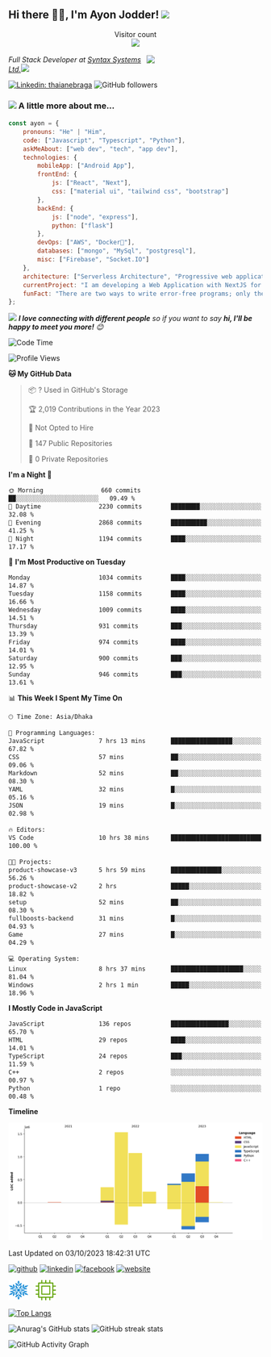 
<h2>Hi there 👋🏻, I'm Ayon Jodder! <img src="https://media.giphy.com/media/12oufCB0MyZ1Go/giphy.gif" width="50"></h2>

<p align="center"> 
  Visitor count<br>
  <img src="https://profile-counter.glitch.me/AyonJD/count.svg" />
</p>

<img align='right' src="https://media.giphy.com/media/M9gbBd9nbDrOTu1Mqx/giphy.gif" width="230">
<p><em>Full Stack Developer at <a href="#">Syntax Systems Ltd.</a><img src="https://media.giphy.com/media/WUlplcMpOCEmTGBtBW/giphy.gif" width="30"> 
</em></p>

<!-- ![A MERN Stack Developer](https://raw.githubusercontent.com/AyonJD/AyonJD/main/cover.jpg) -->

[![Linkedin: thaianebraga](https://img.shields.io/badge/-ayon-blue?style=flat-square&logo=Linkedin&logoColor=white&link=https://www.linkedin.com/in/ayon-jodder/)](https://www.linkedin.com/in/ayon-jodder/)
![GitHub followers](https://img.shields.io/github/followers/AyonJD?label=Follow&style=social)

### <img src="https://media.giphy.com/media/VgCDAzcKvsR6OM0uWg/giphy.gif" width="50"> A little more about me... 

```javascript
const ayon = {
    pronouns: "He" | "Him",
    code: ["Javascript", "Typescript", "Python"],
    askMeAbout: ["web dev", "tech", "app dev"],
    technologies: {
        mobileApp: ["Android App"],
        frontEnd: {
            js: ["React", "Next"],
            css: ["material ui", "tailwind css", "bootstrap"]
        },
        backEnd: {
            js: ["node", "express"],
            python: ["flask"]
        },
        devOps: ["AWS", "Docker🐳"],
        databases: ["mongo", "MySql", "postgresql"],
        misc: ["Firebase", "Socket.IO"]
    },
    architecture: ["Serverless Architecture", "Progressive web applications", "Single page applications"],
    currentProject: "I am developing a Web Application with NextJS for Syntax Systems Ltd."
    funFact: "There are two ways to write error-free programs; only the third one works"
};
```
<img src="https://media.giphy.com/media/LnQjpWaON8nhr21vNW/giphy.gif" width="60"> <em><b>I love connecting with different people</b> so if you want to say <b>hi, I'll be happy to meet you more!</b> 😊</em>

<!--START_SECTION:waka-->
![Code Time](http://img.shields.io/badge/Code%20Time-607%20hrs%2050%20mins-blue)

![Profile Views](http://img.shields.io/badge/Profile%20Views-12-blue)

**🐱 My GitHub Data** 

> 📦 ? Used in GitHub's Storage 
 > 
> 🏆 2,019 Contributions in the Year 2023
 > 
> 🚫 Not Opted to Hire
 > 
> 📜 147 Public Repositories 
 > 
> 🔑 0 Private Repositories 
 > 
**I'm a Night 🦉** 

```text
🌞 Morning                660 commits         ██░░░░░░░░░░░░░░░░░░░░░░░   09.49 % 
🌆 Daytime                2230 commits        ████████░░░░░░░░░░░░░░░░░   32.08 % 
🌃 Evening                2868 commits        ██████████░░░░░░░░░░░░░░░   41.25 % 
🌙 Night                  1194 commits        ████░░░░░░░░░░░░░░░░░░░░░   17.17 % 
```
📅 **I'm Most Productive on Tuesday** 

```text
Monday                   1034 commits        ████░░░░░░░░░░░░░░░░░░░░░   14.87 % 
Tuesday                  1158 commits        ████░░░░░░░░░░░░░░░░░░░░░   16.66 % 
Wednesday                1009 commits        ████░░░░░░░░░░░░░░░░░░░░░   14.51 % 
Thursday                 931 commits         ███░░░░░░░░░░░░░░░░░░░░░░   13.39 % 
Friday                   974 commits         ████░░░░░░░░░░░░░░░░░░░░░   14.01 % 
Saturday                 900 commits         ███░░░░░░░░░░░░░░░░░░░░░░   12.95 % 
Sunday                   946 commits         ███░░░░░░░░░░░░░░░░░░░░░░   13.61 % 
```


📊 **This Week I Spent My Time On** 

```text
🕑︎ Time Zone: Asia/Dhaka

💬 Programming Languages: 
JavaScript               7 hrs 13 mins       █████████████████░░░░░░░░   67.82 % 
CSS                      57 mins             ██░░░░░░░░░░░░░░░░░░░░░░░   09.06 % 
Markdown                 52 mins             ██░░░░░░░░░░░░░░░░░░░░░░░   08.30 % 
YAML                     32 mins             █░░░░░░░░░░░░░░░░░░░░░░░░   05.16 % 
JSON                     19 mins             █░░░░░░░░░░░░░░░░░░░░░░░░   02.98 % 

🔥 Editors: 
VS Code                  10 hrs 38 mins      █████████████████████████   100.00 % 

🐱‍💻 Projects: 
product-showcase-v3      5 hrs 59 mins       ██████████████░░░░░░░░░░░   56.26 % 
product-showcase-v2      2 hrs               █████░░░░░░░░░░░░░░░░░░░░   18.82 % 
setup                    52 mins             ██░░░░░░░░░░░░░░░░░░░░░░░   08.30 % 
fullboosts-backend       31 mins             █░░░░░░░░░░░░░░░░░░░░░░░░   04.93 % 
Game                     27 mins             █░░░░░░░░░░░░░░░░░░░░░░░░   04.29 % 

💻 Operating System: 
Linux                    8 hrs 37 mins       ████████████████████░░░░░   81.04 % 
Windows                  2 hrs 1 min         █████░░░░░░░░░░░░░░░░░░░░   18.96 % 
```

**I Mostly Code in JavaScript** 

```text
JavaScript               136 repos           ████████████████░░░░░░░░░   65.70 % 
HTML                     29 repos            ████░░░░░░░░░░░░░░░░░░░░░   14.01 % 
TypeScript               24 repos            ███░░░░░░░░░░░░░░░░░░░░░░   11.59 % 
C++                      2 repos             ░░░░░░░░░░░░░░░░░░░░░░░░░   00.97 % 
Python                   1 repo              ░░░░░░░░░░░░░░░░░░░░░░░░░   00.48 % 
```



**Timeline**

![Lines of Code chart](https://raw.githubusercontent.com/AyonJD/AyonJD/master/assets/bar_graph.png)


 Last Updated on 03/10/2023 18:42:31 UTC
<!--END_SECTION:waka-->


[<img src='https://cdn.jsdelivr.net/npm/simple-icons@3.0.1/icons/github.svg' alt='github' height='40'>](https://github.com/AyonJD)  [<img src='https://cdn.jsdelivr.net/npm/simple-icons@3.0.1/icons/linkedin.svg' alt='linkedin' height='40'>](https://www.linkedin.com/in/ayon-jodder/)  [<img src='https://cdn.jsdelivr.net/npm/simple-icons@3.0.1/icons/facebook.svg' alt='facebook' height='40'>](https://www.facebook.com/ayon.jodder.75)  [<img src='https://cdn.jsdelivr.net/npm/simple-icons@3.0.1/icons/icloud.svg' alt='website' height='40'>](https://ayon-jodder-portfolio.web.app/)  

<a href='https://archiveprogram.github.com/'><img src='https://raw.githubusercontent.com/acervenky/animated-github-badges/master/assets/acbadge.gif' width='40' height='40'></a> <a href='https://docs.github.com/en/developers'><img src='https://raw.githubusercontent.com/acervenky/animated-github-badges/master/assets/devbadge.gif' width='40' height='40'></a> 

[![Top Langs](https://github-readme-stats.vercel.app/api/top-langs/?username=AyonJD&theme=cobalt)](https://github.com/anuraghazra/github-readme-stats)

![Anurag's GitHub stats](https://github-readme-stats.vercel.app/api?username=AyonJD&show_icons=true&theme=cobalt) ![GitHub streak stats](https://github-readme-streak-stats.herokuapp.com/?user=AyonJD&theme=cobalt)  

![GitHub Activity Graph](https://activity-graph.herokuapp.com/graph?username=AyonJD&theme=cobalt)  



